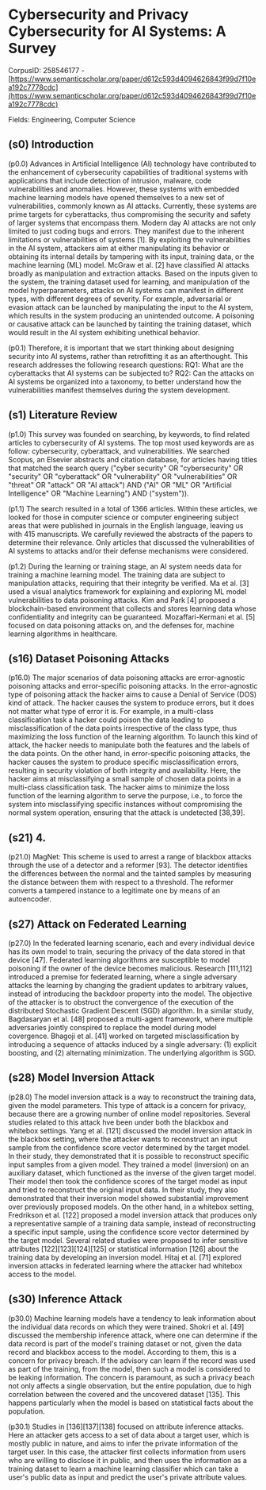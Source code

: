 # Cybersecurity and Privacy Cybersecurity for AI Systems: A Survey

CorpusID: 258546177 - [https://www.semanticscholar.org/paper/d612c593d4094626843f99d7f10ea192c7778cdc](https://www.semanticscholar.org/paper/d612c593d4094626843f99d7f10ea192c7778cdc)

Fields: Engineering, Computer Science

## (s0) Introduction
(p0.0) Advances in Artificial Intelligence (AI) technology have contributed to the enhancement of cybersecurity capabilities of traditional systems with applications that include detection of intrusion, malware, code vulnerabilities and anomalies. However, these systems with embedded machine learning models have opened themselves to a new set of vulnerabilities, commonly known as AI attacks. Currently, these systems are prime targets for cyberattacks, thus compromising the security and safety of larger systems that encompass them. Modern day AI attacks are not only limited to just coding bugs and errors. They manifest due to the inherent limitations or vulnerabilities of systems [1]. By exploiting the vulnerabilities in the AI system, attackers aim at either manipulating its behavior or obtaining its internal details by tampering with its input, training data, or the machine learning (ML) model. McGraw et al. [2] have classified AI attacks broadly as manipulation and extraction attacks. Based on the inputs given to the system, the training dataset used for learning, and manipulation of the model hyperparameters, attacks on AI systems can manifest in different types, with different degrees of severity. For example, adversarial or evasion attack can be launched by manipulating the input to the AI system, which results in the system producing an unintended outcome. A poisoning or causative attack can be launched by tainting the training dataset, which would result in the AI system exhibiting unethical behavior.

(p0.1) Therefore, it is important that we start thinking about designing security into AI systems, rather than retrofitting it as an afterthought. This research addresses the following research questions: RQ1: What are the cyberattacks that AI systems can be subjected to? RQ2: Can the attacks on AI systems be organized into a taxonomy, to better understand how the vulnerabilities manifest themselves during the system development.
## (s1) Literature Review
(p1.0) This survey was founded on searching, by keywords, to find related articles to cybersecurity of AI systems. The top most used keywords are as follow: cybersecurity, cyberattack, and vulnerabilities. We searched Scopus, an Elsevier abstracts and citation database, for articles having titles that matched the search query ("cyber security" OR "cybersecurity" OR "security" OR "cyberattack" OR "vulnerability" OR "vulnerabilities" OR "threat" OR "attack" OR "AI attack") AND ("AI" OR "ML" OR "Artificial Intelligence" OR "Machine Learning") AND ("system")).

(p1.1) The search resulted in a total of 1366 articles. Within these articles, we looked for those in computer science or computer engineering subject areas that were published in journals in the English language, leaving us with 415 manuscripts. We carefully reviewed the abstracts of the papers to determine their relevance. Only articles that discussed the vulnerabilities of AI systems to attacks and/or their defense mechanisms were considered.

(p1.2) During the learning or training stage, an AI system needs data for training a machine learning model. The training data are subject to manipulation attacks, requiring that their integrity be verified. Ma et al. [3] used a visual analytics framework for explaining and exploring ML model vulnerabilities to data poisoning attacks. Kim and Park [4] proposed a blockchain-based environment that collects and stores learning data whose confidentiality and integrity can be guaranteed. Mozaffari-Kermani et al. [5] focused on data poisoning attacks on, and the defenses for, machine learning algorithms in healthcare.
## (s16) Dataset Poisoning Attacks
(p16.0) The major scenarios of data poisoning attacks are error-agnostic poisoning attacks and error-specific poisoning attacks. In the error-agnostic type of poisoning attack the hacker aims to cause a Denial of Service (DOS) kind of attack. The hacker causes the system to produce errors, but it does not matter what type of error it is. For example, in a multi-class classification task a hacker could poison the data leading to misclassification of the data points irrespective of the class type, thus maximizing the loss function of the learning algorithm. To launch this kind of attack, the hacker needs to manipulate both the features and the labels of the data points. On the other hand, in error-specific poisoning attacks, the hacker causes the system to produce specific misclassification errors, resulting in security violation of both integrity and availability. Here, the hacker aims at misclassifying a small sample of chosen data points in a multi-class classification task. The hacker aims to minimize the loss function of the learning algorithm to serve the purpose, i.e., to force the system into misclassifying specific instances without compromising the normal system operation, ensuring that the attack is undetected [38,39].
## (s21) 4.
(p21.0) MagNet: This scheme is used to arrest a range of blackbox attacks through the use of a detector and a reformer [93]. The detector identifies the differences between the normal and the tainted samples by measuring the distance between them with respect to a threshold. The reformer converts a tampered instance to a legitimate one by means of an autoencoder.
## (s27) Attack on Federated Learning
(p27.0) In the federated learning scenario, each and every individual device has its own model to train, securing the privacy of the data stored in that device [47]. Federated learning algorithms are susceptible to model poisoning if the owner of the device becomes malicious. Research [111,112] introduced a premise for federated learning, where a single adversary attacks the learning by changing the gradient updates to arbitrary values, instead of introducing the backdoor property into the model. The objective of the attacker is to obstruct the convergence of the execution of the distributed Stochastic Gradient Descent (SGD) algorithm. In a similar study, Bagdasaryan et al. [48] proposed a multi-agent framework, where multiple adversaries jointly conspired to replace the model during model covergence. Bhagoji et al. [41] worked on targeted misclassification by introducing a sequence of attacks induced by a single adversary: (1) explicit boosting, and (2) alternating minimization. The underlying algorithm is SGD.
## (s28) Model Inversion Attack
(p28.0) The model inversion attack is a way to reconstruct the training data, given the model parameters. This type of attack is a concern for privacy, because there are a growing number of online model repositories. Several studies related to this attack hve been under both the blackbox and whitebox settings. Yang et al. [121] discussed the model inversion attack in the blackbox setting, where the attacker wants to reconstruct an input sample from the confidence score vector determined by the target model. In their study, they demonstrated that it is possible to reconstruct specific input samples from a given model. They trained a model (inversion) on an auxiliary dataset, which functioned as the inverse of the given target model. Their model then took the confidence scores of the target model as input and tried to reconstruct the original input data. In their study, they also demonstrated that their inversion model showed substantial improvement over previously proposed models. On the other hand, in a whitebox setting, Fredrikson et al. [122] proposed a model inversion attack that produces only a representative sample of a training data sample, instead of reconstructing a specific input sample, using the confidence score vector determined by the target model. Several related studies were proposed to infer sensitive attributes [122][123][124][125] or statistical information [126] about the training data by developing an inversion model. Hitaj et al. [71] explored inversion attacks in federated learning where the attacker had whitebox access to the model.
## (s30) Inference Attack
(p30.0) Machine learning models have a tendency to leak information about the individual data records on which they were trained. Shokri et al. [49] discussed the membership inference attack, where one can determine if the data record is part of the model's training dataset or not, given the data record and blackbox access to the model. According to them, this is a concern for privacy breach. If the advisory can learn if the record was used as part of the training, from the model, then such a model is considered to be leaking information. The concern is paramount, as such a privacy beach not only affects a single observation, but the entire population, due to high correlation between the covered and the uncovered dataset [135]. This happens particularly when the model is based on statistical facts about the population.

(p30.1) Studies in [136][137][138] focused on attribute inference attacks. Here an attacker gets access to a set of data about a target user, which is mostly public in nature, and aims to infer the private information of the target user. In this case, the attacker first collects information from users who are willing to disclose it in public, and then uses the information as a training dataset to learn a machine learning classifier which can take a user's public data as input and predict the user's private attribute values.
